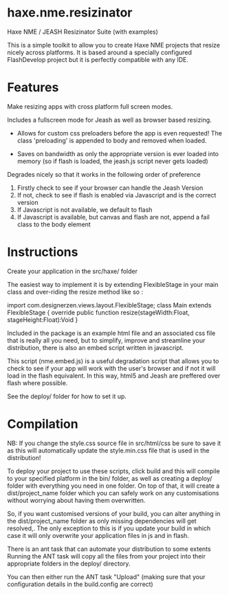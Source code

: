 haxe.nme.resizinator
====================

Haxe NME / JEASH Resizinator Suite (with examples)

This is a simple toolkit to allow you to create Haxe NME projects that resize nicely across platforms.
It is based around a specially configured FlashDevelop project but it is perfectly compatible with any IDE.

Features
====================

Make resizing apps with cross platform full screen modes.

Includes a fullscreen mode for Jeash as well as browser based resizing.

* Allows for custom css preloaders before the app is even requested! The class 'preloading' is appended to body and removed when loaded.

* Saves on bandwidth as only the appropriate version is ever loaded into memory (so if flash is loaded, the jeash.js script never gets loaded)

Degrades nicely so that it works in the following order of preference

1. Firstly check to see if your browser can handle the Jeash Version
2. If not, check to see if flash is enabled via Javascript and is the correct version
3. If Javascript is not available, we default to flash
4. If Javascript is available, but canvas and flash are not, append a fail class to the body element


Instructions
====================

Create your application in the src/haxe/ folder 

The easiest way to implement it is by extending FlexibleStage in your main class  and over-riding the resize method like so :

import com.designerzen.views.layout.FlexibleStage;
class Main extends FlexibleStage
{
	override public function resize(stageWidth:Float, stageHeight:Float):Void 
}

Included in the package is an example html file and an associated css file that is really all you need, but to simplify, improve and streamline your distribution, there is also an embed script written in javascript.

This script (nme.embed.js) is a useful degradation script that allows you to check to see if your app will work with the user's browser and if not it will load in the flash equivalent. In this way, html5 and Jeash are preffered over flash where possible.

See the deploy/ folder for how to set it up.


Compilation
====================

NB: If you change the style.css source file in src/html/css be sure to save it as this will automatically update the style.min.css file that is used in the distribution!

To deploy your project to use these scripts, click build and this will compile to your specified platform in the bin/ folder, as well as creating a deploy/ folder with everything you need in one folder.
On top of that, it will create a dist/project_name folder which you can safely work on any customisations without worrying about having them overwritten.

So, if you want customised versions of your build, you can alter anything in the dist/project_name folder as only missing dependencies will get resolved,. The only exception to this is if you update your build in which case it will only overwrite your application files in js and in flash.

There is an ant task that can automate your distribution to some extents
Running the ANT task will copy all the files from your project into their appropriate folders in the deploy/ directory.

You can then either run the ANT task "Upload" (making sure that your configuration details in the build.config are correct)
